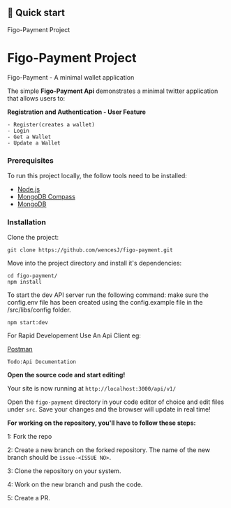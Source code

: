## 🚀 Quick start

Figo-Payment Project

# Figo-Payment Project

Figo-Payment - A minimal wallet application

The simple **Figo-Payment Api** demonstrates a minimal twitter application that allows users to:

**Registration and Authentication - User Feature**

    - Register(creates a wallet)
    - Login
    - Get a Wallet
    - Update a Wallet
  
### Prerequisites

To run this project locally, the follow tools need to be installed:

-   [Node.js](https://nodejs.org/en/download/)
-   [MongoDB Compass](https://www.mongodb.com/try/download/compass)
-   [MongoDB](https://docs.mongodb.com/manual/administration/install-community/)

### Installation

Clone the project:

```
git clone https://github.com/wencesJ/figo-payment.git
```

Move into the project directory and install it's dependencies:

```
cd figo-payment/
npm install
```

To start the dev API server run the following command:
make sure the config.env file has been created using the config.example file in the /src/libs/config folder.

```
npm start:dev
```

For Rapid Developement Use An Api Client eg:

[Postman](https://www.postman.com/)

```
Todo:Api Documentation
```

**Open the source code and start editing!**

Your site is now running at `http://localhost:3000/api/v1/`

Open the `figo-payment` directory in your code editor of choice and edit files under `src`. Save your changes and the browser will update in real time!

**For working on the repository, you'll have to follow these steps:**

1: Fork the repo

2: Create a new branch on the forked repository. The name of the new branch should be `issue-<ISSUE NO>`.

3: Clone the repository on your system.

4: Work on the new branch and push the code.

5: Create a PR.
